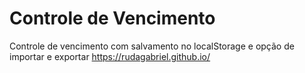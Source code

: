 # Controle de Vencimento
 Controle de vencimento com salvamento no localStorage e opção de importar e exportar
 https://rudagabriel.github.io/